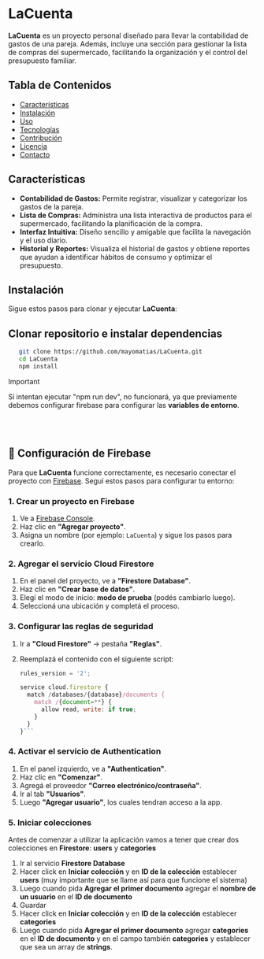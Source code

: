 # LaCuenta

**LaCuenta** es un proyecto personal diseñado para llevar la contabilidad de gastos de una pareja. Además, incluye una sección para gestionar la lista de compras del supermercado, facilitando la organización y el control del presupuesto familiar.

## Tabla de Contenidos

- [Características](#características)
- [Instalación](#instalación)
- [Uso](#uso)
- [Tecnologías](#tecnologías)
- [Contribución](#contribución)
- [Licencia](#licencia)
- [Contacto](#contacto)

## Características

- **Contabilidad de Gastos:** Permite registrar, visualizar y categorizar los gastos de la pareja.
- **Lista de Compras:** Administra una lista interactiva de productos para el supermercado, facilitando la planificación de la compra.
- **Interfaz Intuitiva:** Diseño sencillo y amigable que facilita la navegación y el uso diario.
- **Historial y Reportes:** Visualiza el historial de gastos y obtiene reportes que ayudan a identificar hábitos de consumo y optimizar el presupuesto.

## Instalación

Sigue estos pasos para clonar y ejecutar **LaCuenta**:

## Clonar repositorio e instalar dependencias


```bash
   git clone https://github.com/mayomatias/LaCuenta.git
   cd LaCuenta
   npm install 
```
> [!IMPORTANT]
> Si intentan ejecutar "npm run dev", no funcionará, ya que previamente debemos configurar firebase para configurar las **variables de entorno**.   

<br>
<br>

## 🔧 Configuración de Firebase

Para que **LaCuenta** funcione correctamente, es necesario conectar el proyecto con [Firebase](https://firebase.google.com/). Seguí estos pasos para configurar tu entorno:

### 1. Crear un proyecto en Firebase

1. Ve a [Firebase Console](https://console.firebase.google.com/).
2. Haz clic en **"Agregar proyecto"**.
3. Asigna un nombre (por ejemplo: `LaCuenta`) y sigue los pasos para crearlo.

### 2. Agregar el servicio **Cloud Firestore**

1. En el panel del proyecto, ve a **"Firestore Database"**.
2. Haz clic en **"Crear base de datos"**.
3. Elegí el modo de inicio: **modo de prueba** (podés cambiarlo luego).
4. Seleccioná una ubicación y completá el proceso.

### 3. Configurar las reglas de seguridad

1. Ir a **"Cloud Firestore"** → pestaña **"Reglas"**.
2. Reemplazá el contenido con el siguiente script:

   ```js
   rules_version = '2';

   service cloud.firestore {
     match /databases/{database}/documents {
       match /{document=**} {
         allow read, write: if true;
       }
     }
   }```

### 4. Activar el servicio de Authentication

1. En el panel izquierdo, ve a **"Authentication"**.
2. Haz clic en **"Comenzar"**.
3. Agregá el proveedor **"Correo electrónico/contraseña"**.
4. Ir al tab **"Usuarios"**.
5. Luego **"Agregar usuario"**, los cuales tendran acceso a la app.


### 5. Iniciar colecciones

Antes de comenzar a utilizar la aplicación vamos a tener que crear dos colecciones en **Firestore**:
**users** y **categories**

1. Ir al servicio **Firestore Database**
2. Hacer click en **Iniciar colección** y en **ID de la colección** establecer **users** (muy importante que se llame así para que funcione el sistema)
3. Luego cuando pida **Agregar el primer documento** agregar el **nombre de un usuario** en el **ID de documento**
4. Guardar
5. Hacer click en **Iniciar colección** y en **ID de la colección** establecer **categories**
6. Luego cuando pida **Agregar el primer documento** agregar **categories** en el **ID de documento** y en el campo también **categories** y establecer que sea un array de **strings**.
   

   
